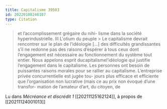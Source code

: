 ```yaml
---
title: Capitalisme 39503
id: 20220108246187
type: Citation
---
```


> et l’accomplissement grégaire du nihi- lisme dans la société hyperindustrielle. III L'otium du peuple &gt; Le capitalisme devrait rencontrer sur le plan de l’idéologie [...] des difficultés grandissantes s’il ne redonne pas des raisons d’espérer à tous ceux dont l’engagement est nécessaire au fonctionnement du système tout entier. Nous appelons esprit ducapitalismel’idéologie qui justifie l’engagement dans le capitalisme. Les personnes ont besoin de puissantes raisons morales pour se rallier au capitalisme. L’entreprise privée concurrentielle est jugée tou- jours plus efficace et efficiente que l’organisation non lucrative (mais ce au prix non évoqué d’une transfor- mation de l’amateur d’art, du citoyen, de

Lu dans *Mécréance et discrédit 1* [[20211125162124]], à propos de [[20211124001013]]